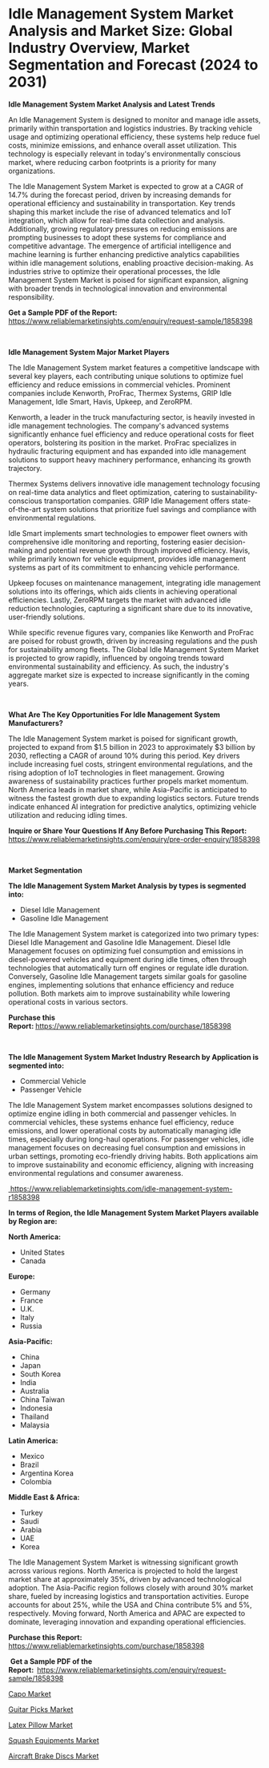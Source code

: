 <p><h1>Idle Management System Market Analysis and Market Size: Global Industry Overview, Market Segmentation and Forecast (2024 to 2031)</h1></p><p><strong>Idle Management System Market Analysis and Latest Trends</strong></p>
<p><p>An Idle Management System is designed to monitor and manage idle assets, primarily within transportation and logistics industries. By tracking vehicle usage and optimizing operational efficiency, these systems help reduce fuel costs, minimize emissions, and enhance overall asset utilization. This technology is especially relevant in today's environmentally conscious market, where reducing carbon footprints is a priority for many organizations.</p><p>The Idle Management System Market is expected to grow at a CAGR of 14.7% during the forecast period, driven by increasing demands for operational efficiency and sustainability in transportation. Key trends shaping this market include the rise of advanced telematics and IoT integration, which allow for real-time data collection and analysis. Additionally, growing regulatory pressures on reducing emissions are prompting businesses to adopt these systems for compliance and competitive advantage. The emergence of artificial intelligence and machine learning is further enhancing predictive analytics capabilities within idle management solutions, enabling proactive decision-making. As industries strive to optimize their operational processes, the Idle Management System Market is poised for significant expansion, aligning with broader trends in technological innovation and environmental responsibility.</p></p>
<p><strong>Get a Sample PDF of the Report:&nbsp;</strong> <a href="https://www.reliablemarketinsights.com/enquiry/request-sample/1858398?utm_campaign=1197&utm_medium=2&utm_source=Github&utm_content=ia&utm_term=03112024&utm_id=idle-management-system">https://www.reliablemarketinsights.com/enquiry/request-sample/1858398</a></p>
<p>&nbsp;</p>
<p><strong>Idle Management System Major Market Players</strong></p>
<p><p>The Idle Management System market features a competitive landscape with several key players, each contributing unique solutions to optimize fuel efficiency and reduce emissions in commercial vehicles. Prominent companies include Kenworth, ProFrac, Thermex Systems, GRIP Idle Management, Idle Smart, Havis, Upkeep, and ZeroRPM.</p><p>Kenworth, a leader in the truck manufacturing sector, is heavily invested in idle management technologies. The company's advanced systems significantly enhance fuel efficiency and reduce operational costs for fleet operators, bolstering its position in the market. ProFrac specializes in hydraulic fracturing equipment and has expanded into idle management solutions to support heavy machinery performance, enhancing its growth trajectory.</p><p>Thermex Systems delivers innovative idle management technology focusing on real-time data analytics and fleet optimization, catering to sustainability-conscious transportation companies. GRIP Idle Management offers state-of-the-art system solutions that prioritize fuel savings and compliance with environmental regulations.</p><p>Idle Smart implements smart technologies to empower fleet owners with comprehensive idle monitoring and reporting, fostering easier decision-making and potential revenue growth through improved efficiency. Havis, while primarily known for vehicle equipment, provides idle management systems as part of its commitment to enhancing vehicle performance.</p><p>Upkeep focuses on maintenance management, integrating idle management solutions into its offerings, which aids clients in achieving operational efficiencies. Lastly, ZeroRPM targets the market with advanced idle reduction technologies, capturing a significant share due to its innovative, user-friendly solutions.</p><p>While specific revenue figures vary, companies like Kenworth and ProFrac are poised for robust growth, driven by increasing regulations and the push for sustainability among fleets. The Global Idle Management System Market is projected to grow rapidly, influenced by ongoing trends toward environmental sustainability and efficiency. As such, the industry's aggregate market size is expected to increase significantly in the coming years.</p></p>
<p>&nbsp;</p>
<p><strong>What Are The Key Opportunities For Idle Management System Manufacturers?</strong></p>
<p><p>The Idle Management System market is poised for significant growth, projected to expand from $1.5 billion in 2023 to approximately $3 billion by 2030, reflecting a CAGR of around 10% during this period. Key drivers include increasing fuel costs, stringent environmental regulations, and the rising adoption of IoT technologies in fleet management. Growing awareness of sustainability practices further propels market momentum. North America leads in market share, while Asia-Pacific is anticipated to witness the fastest growth due to expanding logistics sectors. Future trends indicate enhanced AI integration for predictive analytics, optimizing vehicle utilization and reducing idling times.</p></p>
<p><strong>Inquire or Share Your Questions If Any Before Purchasing This Report:</strong> <a href="https://www.reliablemarketinsights.com/enquiry/pre-order-enquiry/1858398?utm_campaign=1197&utm_medium=2&utm_source=Github&utm_content=ia&utm_term=03112024&utm_id=idle-management-system">https://www.reliablemarketinsights.com/enquiry/pre-order-enquiry/1858398</a></p>
<p>&nbsp;</p>
<p><strong>Market Segmentation</strong></p>
<p><strong>The Idle Management System Market Analysis by types is segmented into:</strong></p>
<p><ul><li>Diesel Idle Management</li><li>Gasoline Idle Management</li></ul></p>
<p><p>The Idle Management System market is categorized into two primary types: Diesel Idle Management and Gasoline Idle Management. Diesel Idle Management focuses on optimizing fuel consumption and emissions in diesel-powered vehicles and equipment during idle times, often through technologies that automatically turn off engines or regulate idle duration. Conversely, Gasoline Idle Management targets similar goals for gasoline engines, implementing solutions that enhance efficiency and reduce pollution. Both markets aim to improve sustainability while lowering operational costs in various sectors.</p></p>
<p><strong>Purchase this Report:&nbsp;</strong><a href="https://www.reliablemarketinsights.com/purchase/1858398?utm_campaign=1197&utm_medium=2&utm_source=Github&utm_content=ia&utm_term=03112024&utm_id=idle-management-system">https://www.reliablemarketinsights.com/purchase/1858398</a></p>
<p>&nbsp;</p>
<p><strong>The Idle Management System Market Industry Research by Application is segmented into:</strong></p>
<p><ul><li>Commercial Vehicle</li><li>Passenger Vehicle</li></ul></p>
<p><p>The Idle Management System market encompasses solutions designed to optimize engine idling in both commercial and passenger vehicles. In commercial vehicles, these systems enhance fuel efficiency, reduce emissions, and lower operational costs by automatically managing idle times, especially during long-haul operations. For passenger vehicles, idle management focuses on decreasing fuel consumption and emissions in urban settings, promoting eco-friendly driving habits. Both applications aim to improve sustainability and economic efficiency, aligning with increasing environmental regulations and consumer awareness.</p></p>
<p><a href="https://www.reliablemarketinsights.com/idle-management-system-r1858398?utm_campaign=1197&utm_medium=2&utm_source=Github&utm_content=ia&utm_term=03112024&utm_id=idle-management-system">&nbsp;https://www.reliablemarketinsights.com/idle-management-system-r1858398</a></p>
<p><strong>In terms of Region, the Idle Management System Market Players available by Region are:</strong></p>
<p>
    <p> <strong> North America: </strong>
        <ul>
            <li>United States</li>
            <li>Canada</li>
        </ul>
        </p> 
    <p> <strong> Europe: </strong>
        <ul>
            <li>Germany</li>
            <li>France</li>
            <li>U.K.</li>
            <li>Italy</li>
            <li>Russia</li>
        </ul>
        </p> 
    <p> <strong> Asia-Pacific: </strong>
        <ul>
            <li>China</li>
            <li>Japan</li>
            <li>South Korea</li>
            <li>India</li>
            <li>Australia</li>
            <li>China Taiwan</li>
            <li>Indonesia</li>
            <li>Thailand</li>
            <li>Malaysia</li>
        </ul>
        </p> 
    <p> <strong> Latin America: </strong>
        <ul>
            <li>Mexico</li>
            <li>Brazil</li>
            <li>Argentina Korea</li>
            <li>Colombia</li>
        </ul>
        </p> 
    <p> <strong> Middle East & Africa: </strong>
        <ul>
            <li>Turkey</li>
            <li>Saudi</li>
            <li>Arabia</li>
            <li>UAE</li>
            <li>Korea</li>
        </ul>
    </p>
    </p>
<p><p>The Idle Management System Market is witnessing significant growth across various regions. North America is projected to hold the largest market share at approximately 35%, driven by advanced technological adoption. The Asia-Pacific region follows closely with around 30% market share, fueled by increasing logistics and transportation activities. Europe accounts for about 25%, while the USA and China contribute 5% and 5%, respectively. Moving forward, North America and APAC are expected to dominate, leveraging innovation and expanding operational efficiencies.</p></p>
<p><strong>Purchase this Report: </strong><a href="https://www.reliablemarketinsights.com/purchase/1858398?utm_campaign=1197&utm_medium=2&utm_source=Github&utm_content=ia&utm_term=03112024&utm_id=idle-management-system">https://www.reliablemarketinsights.com/purchase/1858398</a></p>
<p>&nbsp;<strong>Get a Sample PDF of the Report:&nbsp;&nbsp;</strong><a href="https://www.reliablemarketinsights.com/enquiry/request-sample/1858398?utm_campaign=1197&utm_medium=2&utm_source=Github&utm_content=ia&utm_term=03112024&utm_id=idle-management-system">https://www.reliablemarketinsights.com/enquiry/request-sample/1858398</a></p>
<p><strong></strong></p>
<p><p><a href="https://www.linkedin.com/pulse/capo-market-size-growth-trends-statistics-forecasts-2024-6gqmf?utm_campaign=1197&utm_medium=2&utm_source=Github&utm_content=ia&utm_term=03112024&utm_id=idle-management-system">Capo Market</a></p><p><a href="https://www.linkedin.com/pulse/guitar-picks-market-report-product-type-end-use-application-8wazf?utm_campaign=1197&utm_medium=2&utm_source=Github&utm_content=ia&utm_term=03112024&utm_id=idle-management-system">Guitar Picks Market</a></p><p><a href="https://www.linkedin.com/pulse/latex-pillow-spectrum-usage-patterns-sector-evolution-2024-2031-abakf?utm_campaign=1197&utm_medium=2&utm_source=Github&utm_content=ia&utm_term=03112024&utm_id=idle-management-system">Latex Pillow Market</a></p><p><a href="https://www.linkedin.com/pulse/squash-equipments-value-chain-analysis-from-raw-materials-ias4f?utm_campaign=1197&utm_medium=2&utm_source=Github&utm_content=ia&utm_term=03112024&utm_id=idle-management-system">Squash Equipments Market</a></p><p><a href="https://www.linkedin.com/pulse/regional-adaptations-global-aircraft-brake-discs-market-trends-4xwef?utm_campaign=1197&utm_medium=2&utm_source=Github&utm_content=ia&utm_term=03112024&utm_id=idle-management-system">Aircraft Brake Discs Market</a></p></p>